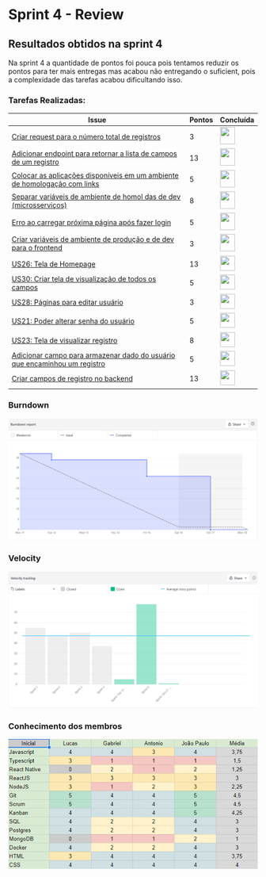 # Sprint 4 - Review

## Resultados obtidos na sprint 4

Na sprint 4 a quantidade de pontos foi pouca pois tentamos reduzir os pontos para ter mais entregas mas acabou não entregando o suficient, pois a complexidade das tarefas acabou dificultando isso.

### Tarefas Realizadas:

| Issue                                                                                                                                 | Pontos | Concluída                                                                                                     |
| ------------------------------------------------------------------------------------------------------------------------------------- | ------ | ------------------------------------------------------------------------------------------------------------- |
| [Criar request para o número total de registros](https://github.com/fga-eps-mds/2021.1-Oraculo/issues/100)                            | 3      | <image src="https://i.pinimg.com/originals/21/3d/c0/213dc0ed0a2e69d1978c75bfbcff903a.png" width=30 height=35> |
| [Adicionar endpoint para retornar a lista de campos de um registro](https://github.com/fga-eps-mds/2021.1-Oraculo/issues/107)         | 13     | <image src="https://i.pinimg.com/originals/21/3d/c0/213dc0ed0a2e69d1978c75bfbcff903a.png" width=30 height=35> |
| [Colocar as aplicações disponíveis em um ambiente de homologação com links](https://github.com/fga-eps-mds/2021.1-Oraculo/issues/87)  | 5      | <image src="https://i.pinimg.com/originals/21/3d/c0/213dc0ed0a2e69d1978c75bfbcff903a.png" width=30 height=35> |
| [Separar variáveis de ambiente de homol das de dev (microsserviços)](https://github.com/fga-eps-mds/2021.1-Oraculo/issues/104)        | 8      | <image src="https://i.pinimg.com/originals/21/3d/c0/213dc0ed0a2e69d1978c75bfbcff903a.png" width=30 height=35> |
| [Erro ao carregar próxima página após fazer login](https://github.com/fga-eps-mds/2021.1-Oraculo/issues/74)                           | 5      | <image src="https://i.pinimg.com/originals/21/3d/c0/213dc0ed0a2e69d1978c75bfbcff903a.png" width=30 height=35> |
| [Criar variáveis de ambiente de produção e de dev para o frontend](https://github.com/fga-eps-mds/2021.1-Oraculo/issues/74)           | 3      | <image src="https://i.pinimg.com/originals/21/3d/c0/213dc0ed0a2e69d1978c75bfbcff903a.png" width=30 height=35> |
| [US26: Tela de Homepage](https://github.com/fga-eps-mds/2021.1-Oraculo/issues/76)                                                     | 13     | <image src="https://contmoura.com.br/wp-content/uploads/2019/09/x-png-icon-8.png" width=30 height=30>         |
| [US30: Criar tela de visualização de todos os campos](https://github.com/fga-eps-mds/2021.1-Oraculo/issues/80)                        | 5      | <image src="https://contmoura.com.br/wp-content/uploads/2019/09/x-png-icon-8.png" width=30 height=30>         |
| [US28: Páginas para editar usuário](https://github.com/fga-eps-mds/2021.1-Oraculo/issues/78)                                          | 3      | <image src="https://contmoura.com.br/wp-content/uploads/2019/09/x-png-icon-8.png" width=30 height=30>         |
| [US21: Poder alterar senha do usuário](https://github.com/fga-eps-mds/2021.1-Oraculo/issues/51)                                       | 5      | <image src="https://contmoura.com.br/wp-content/uploads/2019/09/x-png-icon-8.png" width=30 height=30>         |
| [US23: Tela de visualizar registro](https://github.com/fga-eps-mds/2021.1-Oraculo/issues/73)                                          | 8      | <image src="https://contmoura.com.br/wp-content/uploads/2019/09/x-png-icon-8.png" width=30 height=30>         |
| [Adicionar campo para armazenar dado do usuário que encaminhou um registro](https://github.com/fga-eps-mds/2021.1-Oraculo/issues/109) | 5      | <image src="https://contmoura.com.br/wp-content/uploads/2019/09/x-png-icon-8.png" width=30 height=30>         |
| [Criar campos de registro no backend](https://github.com/fga-eps-mds/2021.1-Oraculo/issues/108)                                       | 13     | <image src="https://contmoura.com.br/wp-content/uploads/2019/09/x-png-icon-8.png" width=30 height=30>         |

### Burndown

![Burndown](../../imgs/burndown/sprint4.png)

### Velocity

![Velocity](../../imgs/velocity/sprint4.png)

### Conhecimento dos membros

![Conhecimento dos membros](../../imgs/conhecimento/sprint4.png)
